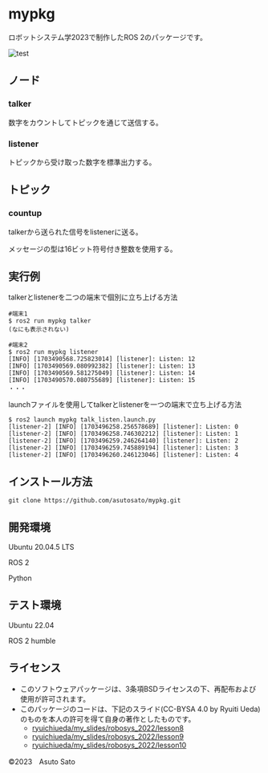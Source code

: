 # mypkg
ロボットシステム学2023で制作したROS 2のパッケージです。

![test](https://github.com/asutosato/mypkg/actions/workflows/test.yml/badge.svg)

## ノード

### talker
数字をカウントしてトピックを通じて送信する。

### listener
トピックから受け取った数字を標準出力する。

## トピック

### countup
talkerから送られた信号をlistenerに送る。

メッセージの型は16ビット符号付き整数を使用する。

## 実行例
talkerとlistenerを二つの端末で個別に立ち上げる方法

```
#端末1
$ ros2 run mypkg talker
(なにも表示されない)

#端末2
$ ros2 run mypkg listener
[INFO] [1703490568.725823014] [listener]: Listen: 12
[INFO] [1703490569.080992382] [listener]: Listen: 13
[INFO] [1703490569.581275049] [listener]: Listen: 14
[INFO] [1703490570.080755689] [listener]: Listen: 15
・・・
```

launchファイルを使用してtalkerとlistenerを一つの端末で立ち上げる方法

```
$ ros2 launch mypkg talk_listen.launch.py
[listener-2] [INFO] [1703496258.256578689] [listener]: Listen: 0
[listener-2] [INFO] [1703496258.746302212] [listener]: Listen: 1
[listener-2] [INFO] [1703496259.246264140] [listener]: Listen: 2
[listener-2] [INFO] [1703496259.745889194] [listener]: Listen: 3
[listener-2] [INFO] [1703496260.246123046] [listener]: Listen: 4
```

## インストール方法

```
git clone https://github.com/asutosato/mypkg.git
```


## 開発環境
Ubuntu 20.04.5 LTS

ROS 2

Python

## テスト環境
Ubuntu 22.04

ROS 2 humble

## ライセンス
* このソフトウェアパッケージは、3条項BSDライセンスの下、再配布および使用が許可されます。
* このパッケージのコードは、下記のスライド(CC-BYSA 4.0 by Ryuiti Ueda)のものを本人の許可を得て自身の著作としたものです。
   * [ryuichiueda/my_slides/robosys_2022/lesson8](https://ryuichiueda.github.io/my_slides/robosys_2022/lesson8.html#/22)
   * [ryuichiueda/my_slides/robosys_2022/lesson9](https://ryuichiueda.github.io/my_slides/robosys_2022/lesson9.html#/3)
   * [ryuichiueda/my_slides/robosys_2022/lesson10](https://ryuichiueda.github.io/my_slides/robosys_2022/lesson10.html#/4)


©2023　Asuto Sato
